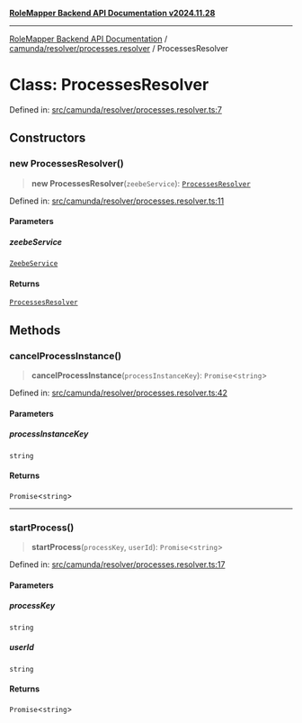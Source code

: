 [**RoleMapper Backend API Documentation v2024.11.28**](../../../../README.md)

***

[RoleMapper Backend API Documentation](../../../../modules.md) / [camunda/resolver/processes.resolver](../README.md) / ProcessesResolver

# Class: ProcessesResolver

Defined in: [src/camunda/resolver/processes.resolver.ts:7](https://github.com/FlowCraft-AG/RoleMapper/blob/dfa0426eb5b55e53274c22382030e399befc29aa/backend/src/camunda/resolver/processes.resolver.ts#L7)

## Constructors

### new ProcessesResolver()

> **new ProcessesResolver**(`zeebeService`): [`ProcessesResolver`](ProcessesResolver.md)

Defined in: [src/camunda/resolver/processes.resolver.ts:11](https://github.com/FlowCraft-AG/RoleMapper/blob/dfa0426eb5b55e53274c22382030e399befc29aa/backend/src/camunda/resolver/processes.resolver.ts#L11)

#### Parameters

##### zeebeService

[`ZeebeService`](../../../../ZeebeService/classes/ZeebeService.md)

#### Returns

[`ProcessesResolver`](ProcessesResolver.md)

## Methods

### cancelProcessInstance()

> **cancelProcessInstance**(`processInstanceKey`): `Promise`\<`string`\>

Defined in: [src/camunda/resolver/processes.resolver.ts:42](https://github.com/FlowCraft-AG/RoleMapper/blob/dfa0426eb5b55e53274c22382030e399befc29aa/backend/src/camunda/resolver/processes.resolver.ts#L42)

#### Parameters

##### processInstanceKey

`string`

#### Returns

`Promise`\<`string`\>

***

### startProcess()

> **startProcess**(`processKey`, `userId`): `Promise`\<`string`\>

Defined in: [src/camunda/resolver/processes.resolver.ts:17](https://github.com/FlowCraft-AG/RoleMapper/blob/dfa0426eb5b55e53274c22382030e399befc29aa/backend/src/camunda/resolver/processes.resolver.ts#L17)

#### Parameters

##### processKey

`string`

##### userId

`string`

#### Returns

`Promise`\<`string`\>

